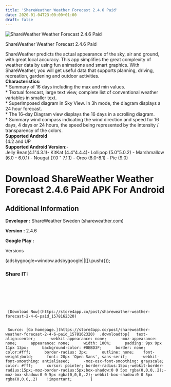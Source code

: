 ```yaml
---
title: 'ShareWeather Weather Forecast 2.4.6 Paid'
date: 2020-01-04T23:00:00+01:00
draft: false
---
```


![ShareWeather Weather Forecast 2.4.6 Paid](https://i1.wp.com/apkhome.net/wp-content/uploads/2020/01/ShareWeather-Weather-Forecast-2.4.6-Paid.png "ShareWeather Weather Forecast 2.4.6 Paid")

  

ShareWeather Weather Forecast 2.4.6 Paid

ShareWeather predicts the actual appearance of the sky, air and ground, with great local accuracy. This app simplifies the great complexity of weather data by using fun animations and smart graphics. With ShareWeather, you will get useful data that supports planning, driving, recreation, gardening and outdoor activities.  
**Characteristics:**  
\* Summary of 16 days including the max and min values.  
\* Textual forecast, large text view, complete list of conventional weather variables in smaller text.  
\* Superimposed diagram in Sky View. In 3h mode, the diagram displays a 24 hour forecast.  
\* The 16-day Diagram view displays the 16 days in a scrolling diagram.  
\* Summary wind compass indicating the wind direction and speed for 16 days, 4 days or 24 hours, the speed being represented by the intensity / transparency of the colors.  
**Supported Android**  
{4.2 and UP  
**Supported Android Version**:-  
Jelly Bean(4.1"4.3.1)- KitKat (4.4"4.4.4)- Lollipop (5.0"5.0.2) - Marshmallow (6.0 - 6.0.1) - Nougat (7.0 " 7.1.1) - Oreo (8.0-8.1) - Pie (9.0)

Download ShareWeather Weather Forecast 2.4.6 Paid APK For Android
=================================================================

Additional Information
----------------------

**Developer :** ShareWeather Sweden (shareweather.com)

**Version :** 2.4.6

**Google Play :**

Versions

(adsbygoogle=window.adsbygoogle||\[\]).push({});

### Share IT:

```


 

  

 [Download Now](https://store4app.co/post/shareweather-weather-forecast-2-4-6-paid_1578162320) 

   
 Source: [Go homepage.](https://store4app.co/post/shareweather-weather-forecast-2-4-6-paid_1578162320)  .downloadtop{ 	text-align:center;      -webkit-appearance: none;      -moz-appearance: none;      appearance: none;      width: 100%;      padding: 9px 9px 11px 13px;      background-color: #0EBD3F;      border: none; 	 color:#fff;      border-radius: 3px;      outline: none; 	 font-weight;bold;      font: 20px 'Open Sans', sans-serif;      -webkit-font-smoothing: antialiased;      -moz-osx-font-smoothing: grayscale;      color: #fff;      cursor: pointer; border-radius:15px;-webkit-border-radius:15px;-moz-border-radius:5px;box-shadow:0 0 5px rgba(0,0,0,.2);-moz-box-shadow:0 0 5px rgba(0,0,0,.2);-webkit-box-shadow:0 0 5px rgba(0,0,0,.2)	  !important;		 }    


```